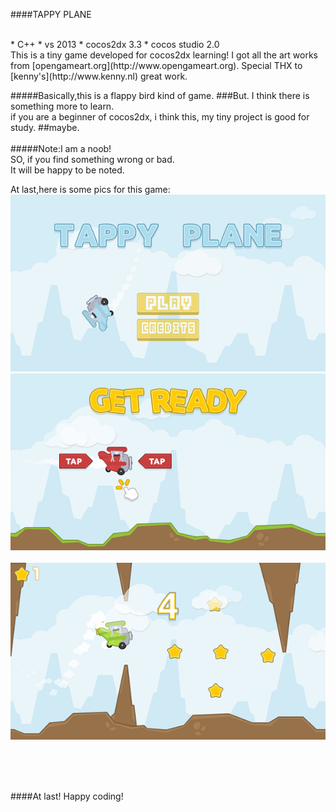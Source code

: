 
####TAPPY PLANE

<BR>
*  C++
*  vs 2013
*  cocos2dx 3.3
*  cocos studio 2.0
    

<br>
This is a tiny game developed for cocos2dx learning!     
I got all the art works from [opengameart.org](http://www.opengameart.org).
Special THX to [kenny's](http://www.kenny.nl) great work.

#####Basically,this is a flappy bird kind of game.
###But.
I think there is something more to learn.   
if you are a beginner of cocos2dx, i think this, my tiny project is good for study. ##maybe.   
<br>
#####Note:I am a noob!   
SO, if you find something wrong or bad.  
It will be happy to be noted.   

At last,here is some pics for this game:  
![capture1](device1.png) 
<br>
![capture2](device2.png)   
<br>
![capture3](device3.png)   

<br>
<br>
<br>

####At last!
   Happy coding!
